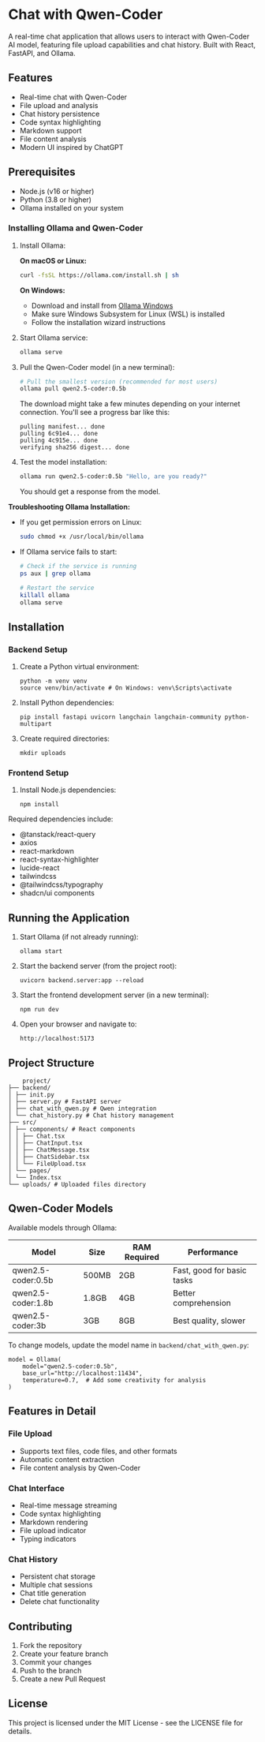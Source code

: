 # Chat with Qwen-Coder

A real-time chat application that allows users to interact with Qwen-Coder AI model, featuring file upload capabilities and chat history. Built with React, FastAPI, and Ollama.

## Features

- Real-time chat with Qwen-Coder
- File upload and analysis
- Chat history persistence
- Code syntax highlighting
- Markdown support
- File content analysis
- Modern UI inspired by ChatGPT

## Prerequisites

- Node.js (v16 or higher)
- Python (3.8 or higher)
- Ollama installed on your system


### Installing Ollama and Qwen-Coder

1. Install Ollama:

    **On macOS or Linux:**
    ```bash
    curl -fsSL https://ollama.com/install.sh | sh
    ```

    **On Windows:**
    - Download and install from [Ollama Windows](https://ollama.com/download/windows)
    - Make sure Windows Subsystem for Linux (WSL) is installed
    - Follow the installation wizard instructions

2. Start Ollama service:
    ```bash
    ollama serve
    ```

3. Pull the Qwen-Coder model (in a new terminal):
    ```bash
    # Pull the smallest version (recommended for most users)
    ollama pull qwen2.5-coder:0.5b
    ```

    The download might take a few minutes depending on your internet connection. You'll see a progress bar like this:
    ```
    pulling manifest... done
    pulling 6c91e4... done
    pulling 4c915e... done
    verifying sha256 digest... done
    ```

4. Test the model installation:
    ```bash
    ollama run qwen2.5-coder:0.5b "Hello, are you ready?"
    ```
    You should get a response from the model.

**Troubleshooting Ollama Installation:**

- If you get permission errors on Linux:
    ```bash
    sudo chmod +x /usr/local/bin/ollama
    ```

- If Ollama service fails to start:
    ```bash
    # Check if the service is running
    ps aux | grep ollama
    
    # Restart the service
    killall ollama
    ollama serve
    ```


## Installation

### Backend Setup

1. Create a Python virtual environment:

    ```
    python -m venv venv
    source venv/bin/activate # On Windows: venv\Scripts\activate
    ```

2. Install Python dependencies:
    ```
    pip install fastapi uvicorn langchain langchain-community python-multipart
    ```

3. Create required directories:
    ```
    mkdir uploads
    ```

### Frontend Setup

1. Install Node.js dependencies:
    ```
    npm install
    ```

Required dependencies include:
- @tanstack/react-query
- axios
- react-markdown
- react-syntax-highlighter
- lucide-react
- tailwindcss
- @tailwindcss/typography
- shadcn/ui components

## Running the Application

1. Start Ollama (if not already running):
    ```
    ollama start
    ```

2. Start the backend server (from the project root):
    ```
    uvicorn backend.server:app --reload
    ```

3. Start the frontend development server (in a new terminal):
    ```
    npm run dev
    ```

4. Open your browser and navigate to:
    ```
    http://localhost:5173
    ```


## Project Structure

```
    project/
├── backend/
│ ├── init.py
│ ├── server.py # FastAPI server
│ ├── chat_with_qwen.py # Qwen integration
│ └── chat_history.py # Chat history management
├── src/
│ ├── components/ # React components
│ │ ├── Chat.tsx
│ │ ├── ChatInput.tsx
│ │ ├── ChatMessage.tsx
│ │ ├── ChatSidebar.tsx
│ │ └── FileUpload.tsx
│ └── pages/
│ └── Index.tsx
└── uploads/ # Uploaded files directory
```


## Qwen-Coder Models

Available models through Ollama:


| Model | Size | RAM Required | Performance |
|-------|------|--------------|-------------|
| qwen2.5-coder:0.5b | 500MB | 2GB | Fast, good for basic tasks |
| qwen2.5-coder:1.8b | 1.8GB | 4GB | Better comprehension |
| qwen2.5-coder:3b | 3GB | 8GB | Best quality, slower |


To change models, update the model name in `backend/chat_with_qwen.py`:
```
model = Ollama(
    model="qwen2.5-coder:0.5b",
    base_url="http://localhost:11434",
    temperature=0.7,  # Add some creativity for analysis
)
```


## Features in Detail

### File Upload
- Supports text files, code files, and other formats
- Automatic content extraction
- File content analysis by Qwen-Coder

### Chat Interface
- Real-time message streaming
- Code syntax highlighting
- Markdown rendering
- File upload indicator
- Typing indicators

### Chat History
- Persistent chat storage
- Multiple chat sessions
- Chat title generation
- Delete chat functionality

## Contributing

1. Fork the repository
2. Create your feature branch
3. Commit your changes
4. Push to the branch
5. Create a new Pull Request

## License

This project is licensed under the MIT License - see the LICENSE file for details.